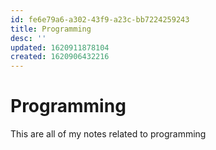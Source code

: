 ```yaml
---
id: fe6e79a6-a302-43f9-a23c-bb7224259243
title: Programming
desc: ''
updated: 1620911878104
created: 1620906432216
---
```


# Programming

This are all of my notes related to programming